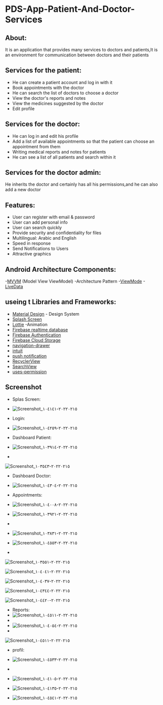 # PDS-App-Patient-And-Doctor-Services
## About:
It is an application that provides many services to doctors and patients,It is an environment for communication between doctors and their patients

## Services for the patient:
- He can create a patient account and log in with it
- Book appointments with the doctor
- He can search the list of doctors to choose a doctor
- View the doctor's reports and notes
- View the medicines suggested by the doctor
- Edit profile
## Services for the doctor:
- He can log in and edit his profile
- Add a list of available appointments so that the patient can choose an appointment from them
- Writing medical reports and notes for patients
- He can see a list of all patients and search within it
## Services for the doctor admin:
He inherits the doctor and certainly has all his permissions,and he can also add a new doctor

## Features:
- User can register with email & password
- User can add personal info
- User can search quickly
- Provide security and confidentiality for files
- Multilingual: Arabic and English
- Speed in response
- Send Notifications to Users
- Attractive graphics

## Android Architecture Components:
-[MVVM](https://developer.android.com/topic/libraries/architecture/viewmodel) (Model View ViewModel) -Architecture Pattern
-[ViewMode](https://developer.android.com/topic/libraries/architecture/viewmodel)
-[LiveData](https://developer.android.com/topic/libraries/architecture/livedata)
## useing t Libraries and Frameworks:
- [Material Design](https://material.io/design) - Design System
- [Splash Screen](https://developer.android.com/reference/android/window/SplashScreen)
- [Lottie](https://lottiefiles.com/) -Animation
- [Firebase realtime database](https://firebase.google.com/docs/database)
- [Firebase Authentication](https://firebase.google.com/docs/auth)
- [Firebase Cloud Storage](https://firebase.google.com/products/storage)
- [navigation-drawer](https://material.io/components/navigation-drawer)
- [intuit](https://github.com/intuit/sdp)
- [push notification](https://developer.android.com/guide/topics/ui/notifiers/notifications)
- [RecyclerView](https://developer.android.com/reference/kotlin/androidx/recyclerview/widget/RecyclerView)
- [SearchView](https://developer.android.com/reference/android/widget/SearchView)
- [uses-permission](https://developer.android.com/guide/topics/manifest/uses-permission-element)


## Screenshot
- Splas Screen:
- ![Screenshot_٢٠٢٢٠٢١٥-١٠٤١٤١](https://user-images.githubusercontent.com/88562339/154009968-6880fea8-0240-47f1-8726-c3448e84bc87.jpg)


- Login:
- ![Screenshot_٢٠٢٢٠٢١٥-١٠٤٢٥٩](https://user-images.githubusercontent.com/88562339/154010094-d1e610a1-e59d-400d-bd11-1f8b16845af7.jpg)


- Dashboard Patient:
- ![Screenshot_٢٠٢٢٠٢١٥-١٠٣٩١٤](https://user-images.githubusercontent.com/88562339/154010181-72bc8327-1680-41c3-8c3e-74e00f69a5aa.jpg)
- 
![Screenshot_٢٠٢٢٠٢١٥-١٠٣٥٤٣](https://user-images.githubusercontent.com/88562339/154010314-777ab00f-b7e5-4b06-8d25-1d16cb7f8314.jpg)

- Dashboard Doctor:
- ![Screenshot_٢٠٢٢٠٢١٥-١٠٤٣٠٤](https://user-images.githubusercontent.com/88562339/154010360-8a2310f1-a7ea-44f0-b729-4d559caaaf4d.jpg)

- Appointments:
- ![Screenshot_٢٠٢٢٠٢١٥-١٠٤٠٠٨](https://user-images.githubusercontent.com/88562339/154010783-1f62b53b-7210-4e85-9db7-7ba499633592.jpg)

- ![Screenshot_٢٠٢٢٠٢١٥-١٠٣٩٢١](https://user-images.githubusercontent.com/88562339/154010474-f262a806-877a-4f2f-8f68-d1e305e0e8de.jpg)
- 
- ![Screenshot_٢٠٢٢٠٢١٥-١٠٣٨٣١](https://user-images.githubusercontent.com/88562339/154011334-6be80468-b298-4996-abfa-1e61228f1031.jpg)

- ![Screenshot_٢٠٢٢٠٢١٥-١٠٤٥٥٣](https://user-images.githubusercontent.com/88562339/154010422-2a252992-7127-42cb-aded-4ef36ddbd30b.jpg)
- 
![Screenshot_٢٠٢٢٠٢١٥-١٠٣٥٥١](https://user-images.githubusercontent.com/88562339/154010550-0183e843-1750-4dd7-b9b8-9c919fcc5d5b.jpg)

![Screenshot_٢٠٢٢٠٢١٥-١٠٤٠٤١](https://user-images.githubusercontent.com/88562339/154010618-62cfc3e8-659b-4380-93de-bb16560b96ab.jpg)

![Screenshot_٢٠٢٢٠٢١٥-١٠٤٠٣٧](https://user-images.githubusercontent.com/88562339/154010643-dc605c8d-cad9-4126-b694-fd3ba55e374f.jpg)

![Screenshot_٢٠٢٢٠٢١٥-١٠٤٣٤٤](https://user-images.githubusercontent.com/88562339/154010681-adddb9fe-44dc-43e6-a4b3-ccb0d4ab5d05.jpg)

![Screenshot_٢٠٢٢٠٢١٥-١٠٤٤٢٠](https://user-images.githubusercontent.com/88562339/154010687-5b3e3b6a-8550-4ddc-aa61-65040d2c28db.jpg)

- Reports:
- ![Screenshot_٢٠٢٢٠٢١٥-١٠٤٥١١](https://user-images.githubusercontent.com/88562339/154010707-a53b5141-e017-4b36-a13c-1b3012dba624.jpg)
- 
- ![Screenshot_٢٠٢٢٠٢١٥-١٠٤٠٥٤](https://user-images.githubusercontent.com/88562339/154010896-cf83ea15-eb25-45cc-9ee1-2249cb9e2d3e.jpg)
- 
![Screenshot_٢٠٢٢٠٢١٥-١٠٤٥١١](https://user-images.githubusercontent.com/88562339/154010977-062bc7fc-36b8-4cac-b6a0-3f42e64474b1.jpg)

- profil:
- ![Screenshot_٢٠٢٢٠٢١٥-١٠٤٥٣٣](https://user-images.githubusercontent.com/88562339/154011296-6e884881-d29c-4b02-8241-0ca6ebced57b.jpg)
- 
- ![Screenshot_٢٠٢٢٠٢١٥-١٠٤١٠٥](https://user-images.githubusercontent.com/88562339/154011435-f7f0bc70-0710-41be-93d0-aec5bc2c5bd8.jpg)

- ![Screenshot_٢٠٢٢٠٢١٥-١٠٤١٣٥](https://user-images.githubusercontent.com/88562339/154011419-3a591989-e730-415b-893d-3a246ae09331.jpg)

- ![Screenshot_٢٠٢٢٠٢١٥-١٠٤٥٤١](https://user-images.githubusercontent.com/88562339/154011395-dca4d046-431c-4f3f-bcaf-b0460feb4d6a.jpg)

